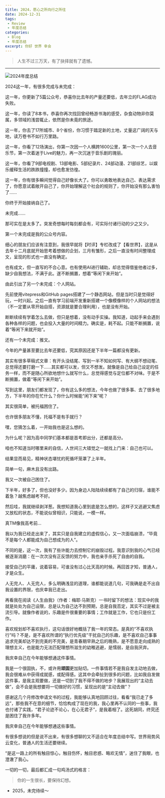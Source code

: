 ```yaml
---
title: 2024，愿心之所向行之所往
date: 2024-12-31
tags:
 - Review
 - 年度总结
categories: 
 - Blog
 - 年度总结
excerpt: 你好 世界 幸会
---
```



> 人生不过三万天，有了抉择就有了遗憾。

---

![2024年度总结](/images/2024年度总结.jpeg)

2024这一年，有很多完成与未完成：

这一年，你更新了5篇公众号，恭喜你比去年的产量还要低，去年立的FLAG成功失败。

这一年，你读了8本书，恭喜你再次找回曾经畅游书海的感受，杂食动物非你莫属，多领域的浅尝辄止，依然是你未竟的旅途。

这一年，你去了17所城市、8个省份，你习惯于踏足新的土地，丈量这广阔的天与地，读万卷书不如行万里路。

这一年，你看了12场演出，你第一次因一个人横跨1600公里，第一次一个人去音乐节，第一次着迷于Live的魅力，再一次沉迷于音乐剧的瑰丽。

这一年，你看了9部电视剧、13部电影、5部纪录片、24部动漫、21部综艺，以娱乐缓释生活的跌跌撞撞，却也愈发彷徨。

这一年，你有很多瞬间觉得自己好像长大了。你可以勇敢地表达自己、表达需求了，你愿意试着敞开自己了，你开始理解这个社会的规则了，你开始没有那么害怕了……

你终于开始接纳自己了。


未完成……

那可实在是太多了。突发奇想每时每刻都会有，可实际付诸行动的少之又少。

第一个未完成是我的公众号内容。

细心的朋友们应该有注意到，我很早就将【时评】专栏改成了【看世界】，这是从去年十二月底就开始思考着想做的企划，三月有雏形，之后一直没有时间整理成文，呈现的形式也一直没有确定。

也有成文，但一直写的不合心意。也有使用AI进行辅助，却总觉得借鉴他者过多，缺少自我想法，不满于此。遂不断搁置，想着“等闲下来开始”。


由此引出了另一个未完成：个人网站。

先前使用vitepress和GitHub pages搭建了一个静态网站，但是当时只是觉得好玩，一时兴起。之后一直有学习前端开发重新搭建一个像模像样的个人网站的想法（不一定要从零开始自搭，资源就是要合理利用），也是没有开始。

断断续续有学着怎么去做，但只是想着，没有动手实操。我知道，动起手来会遇到各种各样的问题，也会投入大量的时间精力。确实是，耗不起。只能不断搁置，说着“等闲下来就开始”。


还有一个未完成：推文。

今年的产量甚至要比去年还要低，究其原因还是下半年一篇都没有更新。

其实有很多草稿式文章：有开头没结尾、写到一半不知如何写、有大纲不想动笔、总觉得还要打磨一下……其实都可以发，但又不想发。就像是自己给自己设定的任务一样，而不是随心所欲地想什么就写什么，总觉得感觉与定位都不对味。于是不断搁置，做着“等闲下来开始”。

写到这里，朋友们都发现了，你有这么多的想法，今年也做了很多事、去了很多地方，下半年的你在忙什么？你什么时候能“闲下来”呢？


其实很简单，被托福困住了。

也许很多朋友不懂，托福不是有手就行？

嘿，您猜怎么着，一开始我也是这么想的。

为什么呢？因为高中同学们基本都是首考即出分，还都是高分。

咱也不知道当时哪里来的自信，人世间三大错觉之一就找上门来：自己也可以。

结果显而易见，精神状态堪忧的死循坏笼罩了上半年。

简单一句，麻木且没有出路。

我又一次被自己困住了。


下半年，好多了，但也没好多少。因为身边人陆陆续续都有了自己的归宿，谁能不着急？越焦虑越考不好。

然后哇，我就继续剥洋葱。我想知道我心里到底是怎么想的，这样子又逃避又焦虑又放松的状态，不能说似曾相识，只能说，一模一样。

真TM像我高考前…

我以为我已经走出来了，其实只是自我建立的虚假信心，又一次面临崩溃，“毕竟不是每个人都能成为自己想成为的人”。

不同的是，这一次，我有了些许能力去控制它的崩毁过程。我意识到我的心气已经被逐渐消磨：在一次次没有正反馈的努力中，我也亲手杀死了自由的自我。


接受自己的平庸，说着容易，可谁没有过心比天高的时候。再回首才知，普通人，才是众生。

人无完人、人无完人，多么明确浅显的道理，谁都能说道几句，可我确是走不出自我设置的界限，也庆幸我已走出。

再看我在阅读《人生由我》（作者：梅耶·马斯克）一书时留下的想法：现实中的我就是处处为自己设限，总是认为自己达不到预期，总是自我否定，其实不过是被主流引导。就像作者说的，乐趣是件很重要的事情；工作就是工作，它也只是份工作。

喜欢规划却不喜欢执行，这句话很好地概括了我一年的常态。是真的“不喜欢执行”吗？不是，是不喜欢所谓的“执行优先级”干扰自己的乐趣，是不喜欢自己事事追求完美却达不到完美的不完美，是青春期早熟之后的晚熟，是不愿意走向成熟的理想主义，也是能力无法匹配理想所滋生的幼稚逃避，是懦弱，是自我厌弃。

我庆幸自己在今年能够想通这件事情。

我是一个很固执，不，或许用**顽固**更加贴切。一件事情若不是我自发主动地去做，我会很难从中获得成就感，或配得感。这其中会牵扯到很多的问题，比如我自发做这件事，是我主观要做，还是一切到了我不得不做的地步？我展现出的“主动去做”，会不会是我想要将一切做好的习惯，呈现出的是“主动去做”？

感谢这几个月修改申请文书的过程，我能够认真地回顾过往，看看“我已走了多远”，那些我不在意的细节，恰恰构成了现在的我，我心里再不认同的一些事，我也付诸了实践，“君子论迹不论心，在心无君子”，是我着相了。这死胡同，终究还是困住了我许多年。

我庆幸自己在今年能够想通这些事情。


有很多想说的但是说不出来，有很多想聊的又不适合在年度总结中写。世界局势风云变化，普通人的生活还要继续。

“是这一路上的所有触目惊心，触目伤怀，触目悲惑、略欢无情”，迷住了我眼，也澄澈了我心。

一切的一切，最后都汇成一句鸡汤式的格言：

> 你的一生很长，要保持幻想。

- 2025，未完待续～
